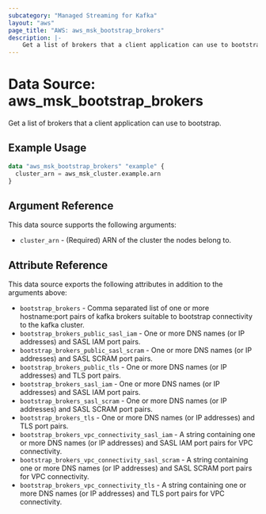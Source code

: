 ```yaml
---
subcategory: "Managed Streaming for Kafka"
layout: "aws"
page_title: "AWS: aws_msk_bootstrap_brokers"
description: |-
    Get a list of brokers that a client application can use to bootstrap.
---
```


# Data Source: aws_msk_bootstrap_brokers

Get a list of brokers that a client application can use to bootstrap.

## Example Usage

```terraform
data "aws_msk_bootstrap_brokers" "example" {
  cluster_arn = aws_msk_cluster.example.arn
}
```

## Argument Reference

This data source supports the following arguments:

* `cluster_arn` - (Required) ARN of the cluster the nodes belong to.

## Attribute Reference

This data source exports the following attributes in addition to the arguments above:

* `bootstrap_brokers` - Comma separated list of one or more hostname:port pairs of kafka brokers suitable to bootstrap connectivity to the kafka cluster.
* `bootstrap_brokers_public_sasl_iam` - One or more DNS names (or IP addresses) and SASL IAM port pairs.
* `bootstrap_brokers_public_sasl_scram` - One or more DNS names (or IP addresses) and SASL SCRAM port pairs.
* `bootstrap_brokers_public_tls` - One or more DNS names (or IP addresses) and TLS port pairs.
* `bootstrap_brokers_sasl_iam` - One or more DNS names (or IP addresses) and SASL IAM port pairs.
* `bootstrap_brokers_sasl_scram` - One or more DNS names (or IP addresses) and SASL SCRAM port pairs.
* `bootstrap_brokers_tls` - One or more DNS names (or IP addresses) and TLS port pairs.
* `bootstrap_brokers_vpc_connectivity_sasl_iam` - A string containing one or more DNS names (or IP addresses) and SASL IAM port pairs for VPC connectivity.
* `bootstrap_brokers_vpc_connectivity_sasl_scram` - A string containing one or more DNS names (or IP addresses) and SASL SCRAM port pairs for VPC connectivity.
* `bootstrap_brokers_vpc_connectivity_tls` - A string containing one or more DNS names (or IP addresses) and TLS port pairs for VPC connectivity.
